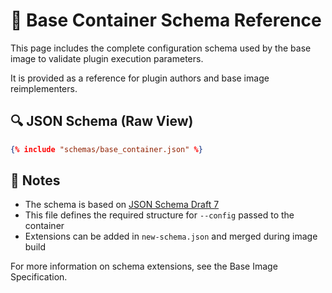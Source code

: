 # 📑 Base Container Schema Reference

This page includes the complete configuration schema used by the base image to validate plugin execution parameters.

It is provided as a reference for plugin authors and base image reimplementers.

## 🔍 JSON Schema (Raw View)

~~~json
{% include "schemas/base_container.json" %}
~~~


## 🧾 Notes

- The schema is based on [JSON Schema Draft 7](https://json-schema.org/draft-07/schema)
- This file defines the required structure for `--config` passed to the container
- Extensions can be added in `new-schema.json` and merged during image build

For more information on schema extensions, see the Base Image Specification.

